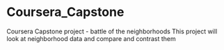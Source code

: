 # Coursera_Capstone
Coursera Capstone project - battle of the neighborhoods
This project will look at neighborhood data and compare and contrast them
